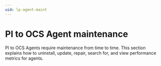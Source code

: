 ```yaml
---
uid: lp-agent-maint
---
```


# PI to OCS Agent maintenance

PI to OCS Agents require maintenance from time to time. This section explains how to uninstall, update, repair, search for, and view performance metrics for agents.  
